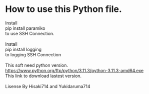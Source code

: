 # How to use this Python file.
Install<br>
pip install paramiko<br>
to use SSH Connection.<br>
<br>
Install<br>
pip install logging<br>
to logging SSH Connection<br>
<br>
This soft need python version.<br>
https://www.python.org/ftp/python/3.11.3/python-3.11.3-amd64.exe <br>
This link to download lastest version.<br>
<br>
Lisense By Hisaki714 and Yukidaruma714
